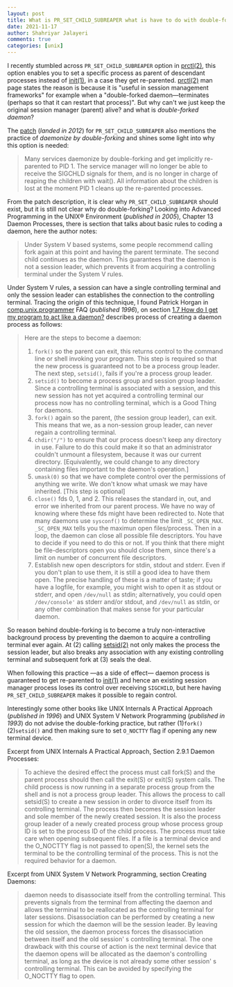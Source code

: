 ```yaml
---
layout: post
title: What is PR_SET_CHILD_SUBREAPER what is have to do with double-forked daemon?
date: 2021-11-17
author: Shahriyar Jalayeri
comments: true
categories: [unix]
---
```


I recently stumbled across `PR_SET_CHILD_SUBREAPER` option in [prctl(2)](https://man7.org/linux/man-pages/man2/prctl.2.html), this option enables you to set a specific process as parent of descendant processes instead of [init(1)](https://man7.org/linux/man-pages/man1/init.1.html), in a case they get re-parented. [prctl(2)](https://man7.org/linux/man-pages/man2/prctl.2.html) man page states the reason is because it is "useful in session management frameworks" for example when a "double-forked daemon—terminates (perhaps so that it can restart that process)". But why can't we just keep the original session manager (parent) alive? and what is *double-forked daemon*?

The [patch](https://lwn.net/Articles/474787/) (*landed in 2012*) for `PR_SET_CHILD_SUBREAPER` also mentions the practice of *daemonize by double-forking* and shines some light into why this option is needed:

> Many services daemonize by double-forking and get implicitly
> re-parented to PID 1. The service manager will no longer be able to
> receive the SIGCHLD signals for them, and is no longer in charge of
> reaping the children with wait(). All information about the children
> is lost at the moment PID 1 cleans up the re-parented processes.

From the patch description, it is clear why `PR_SET_CHILD_SUBREAPER` should exist, but it is still not clear why do double-forking?  Looking into Advanced Programming in the UNIX® Environment (*published in 2005*), Chapter 13 Daemon Processes, there is section that talks about basic rules to coding a daemon, here the author notes:

> Under System V based systems, some people recommend calling fork again at this point and having the parent terminate. The second child continues as the daemon. This guarantees that the daemon is not a session leader, which prevents it from acquiring a controlling terminal under the System V rules.

Under System V rules, a session can have a single controlling terminal and only the session leader can establishes the connection to the controlling terminal. Tracing the origin of this technique, I found Patrick Horgan in [comp.unix.programmer](https://web.archive.org/web/20060526061648/http://www.erlenstar.demon.co.uk/unix/faq_toc.html) FAQ (*published 1996*), on section [1.7 How do I get my program to act like a daemon?](https://web.archive.org/web/20050712013045/http://www.erlenstar.demon.co.uk/unix/faq_toc.html#TOC16) describes process of creating a daemon process as follows:

> Here are the steps to become a daemon:
>
> 1. `fork()` so the parent can exit, this returns control to the command line or shell invoking your program. This step is required so that the new process is guaranteed not to be a process group leader. The next step, `setsid()`, fails if you're a process group leader.
> 2. `setsid()` to become a process group and session group leader. Since a controlling terminal is associated with a session, and this new session has not yet acquired a controlling terminal our process now has no controlling terminal, which is a Good Thing for daemons.
> 3. `fork()` again so the parent, (the session group leader), can exit. This means that we, as a non-session group leader, can never regain a controlling terminal.
> 4. `chdir("/")` to ensure that our process doesn't keep any directory in use. Failure to do this could make it so that an administrator couldn't unmount a filesystem, because it was our current directory. [Equivalently, we could change to any directory containing files important to the daemon's operation.]
> 5. `umask(0)` so that we have complete control over the permissions of anything we write. We don't know what umask we may have inherited. [This step is optional]
> 6. `close()` fds 0, 1, and 2. This releases the standard in, out, and error we inherited from our parent process. We have no way of knowing where these fds might have been redirected to. Note that many daemons use `sysconf()` to determine the limit `_SC_OPEN_MAX`. `_SC_OPEN_MAX` tells you the maximun open files/process. Then in a loop, the daemon can close all possible file descriptors. You have to decide if you need to do this or not. If you think that there might be file-descriptors open you should close them, since there's a limit on number of concurrent file descriptors.
> 7. Establish new open descriptors for stdin, stdout and stderr. Even if you don't plan to use them, it is still a good idea to have them open. The precise handling of these is a matter of taste; if you have a logfile, for example, you might wish to open it as stdout or stderr, and open `/dev/null` as stdin; alternatively, you could open `/dev/console'` as stderr and/or stdout, and `/dev/null` as stdin, or any other combination that makes sense for your particular daemon.

So reason behind double-forking is to become a truly non-interactive background process by preventing the daemon to acquire a controlling terminal ever again. At (2) calling [setsid(2)](https://man7.org/linux/man-pages/man2/setsid.2.html) not only makes the process the session leader, but also breaks any association with any existing controlling terminal and subsequent fork at (3) seals the deal.

When following this practice —as a side of effect— daemon process is guaranteed to get re-parented to [init(1)](https://man7.org/linux/man-pages/man1/init.1.html) and hence an existing session manager process loses its control over receiving `SIGCHILD`, but here having `PR_SET_CHILD_SUBREAPER` makes it possible to regain control.

Interestingly some other books like UNIX Internals A Practical Approach (*published in 1996*) and UNIX System V Network Programming (*published in 1993*) do not advise the double-forking practice, but rather (1)`fork()` (2)`setsid()` and then making sure to set `O_NOCTTY` flag if opening any new terminal device.

Excerpt from UNIX Internals A Practical Approach, Section 2.9.1 Daemon Processes:

> To achieve the desired effect the process must call fork(S) and the parent process should then call the exit(S) or exit(S) system calls.  The child process is now running in a separate process group from the shell and is not a process group leader. This allows the process to call setsid(S) to create a new session in order to divorce itself from its controlling terminal. The process then becomes the session leader and sole member of the newly created session. It is also the process group leader of a newly created process group whose process group ID is set to the process ID of the child process. The process must take care when opening subsequent files. If a file is a terminal device and the O_NOCTTY flag is not passed to open(S), the kernel sets the terminal to be the controlling terminal of the process. This is not the required behavior for a daemon. 



Excerpt from UNIX System V Network Programming, section Creating Daemons:

> daemon needs to disassociate itself from the controlling terminal. This prevents signals from the terminal from affecting the daemon and allows the terminal to be reallocated as the controlling terminal for later sessions. Disassociation can be performed by creating a new session for which the daemon will be the session leader. By leaving the old session, the daemon process forces the disassociation between itself and the old session' s controlling terminal. The one drawback with this course of action is the next terminal device that the daemon opens will be allocated as the daemon's controlling terminal, as long as the device is not already some other session' s controlling terminal. This can be avoided by specifying the O_NOCTTY flag to open. 
